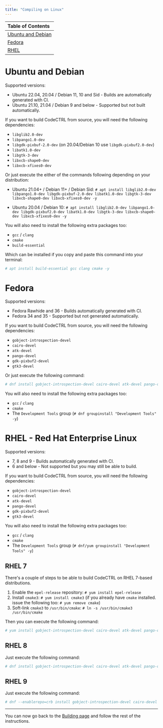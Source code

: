 ```yaml
---
title: "Compiling on Linux"
---
```


<script>
  import Toast from "$lib/Toast.svelte";
  import { ToastType } from "$lib/types";
</script>

<Toast
  text="Please make sure you've followed the instructions in the 'Building' file."
  link="/docs/building"
  toastType={ToastType.ALERT}
/>

| Table of Contents            |
| :--------------------------- |
| [Ubuntu and Debian](#ubuntu) |
| [Fedora](#fedora)            |
| [RHEL](#rhel)                |

<h1 id="ubuntu">Ubuntu and Debian</h1>

Supported versions:

-   Ubuntu 22.04, 20.04 / Debian 11, 10 and Sid - Builds are automatically generated with
    CI.
-   Ubuntu 21.10, 21.04 / Debian 9 and below - Supported but not built automatically.

If you want to build CodeCTRL from source, you will need the following dependencies:

-   `libglib2.0-dev`
-   `libpango1.0-dev`
-   `libgdk-pixbuf-2.0-dev` (on 20.04/Debian 10 use `libgdk-pixbuf2.0-dev`)
-   `libatk1.0-dev`
-   `libgtk-3-dev`
-   `libxcb-shape0-dev`
-   `libxcb-xfixes0-dev`

Or just execute the either of the commands following depending on your distribution:

-   Ubuntu 21.04+ / Debian 11+ / Debian Sid:
    `# apt install libglib2.0-dev libpango1.0-dev libgdk-pixbuf-2.0-dev libatk1.0-dev libgtk-3-dev libxcb-shape0-dev libxcb-xfixes0-dev -y`

-   Ubuntu 20.04 / Debian 10:
    `# apt install libglib2.0-dev libpango1.0-dev libgdk-pixbuf2.0-dev libatk1.0-dev libgtk-3-dev libxcb-shape0-dev libxcb-xfixes0-dev -y`

You will also need to install the following extra packages too:

-   `gcc` / `clang`
-   `cmake`
-   `build-essential`

Which can be installed if you copy and paste this command into your terminal:

```bash
# apt install build-essential gcc clang cmake -y
```

<h1 id="fedora">Fedora</h1>

Supported versions:

-   Fedora Rawhide and 36 - Builds automatically generated with CI.
-   Fedora 34 and 35 - Supported but not generated automatically.

If you want to build CodeCTRL from source, you will need the following dependencies:

-   `gobject-introspection-devel`
-   `cairo-devel`
-   `atk-devel`
-   `pango-devel`
-   `gdk-pixbuf2-devel`
-   `gtk3-devel`

Or just execute the following command:

```bash
# dnf install gobject-introspection-devel cairo-devel atk-devel pango-devel gdk-pixbuf2-devel gtk3-devel -y
```

You will also need to install the following extra packages too:

-   `gcc` / `clang`
-   `cmake`
-   The `Development Tools` group (`# dnf groupinstall "Development Tools" -y`)

<h1 id="rhel">RHEL - Red Hat Enterprise Linux</h1>

Supported versions:

-   7, 8 and 9 - Builds automatically generated with CI.
-   6 and below - Not supported but you may still be able to build.

If you want to build CodeCTRL from source, you will need the following dependencies:

-   `gobject-introspection-devel`
-   `cairo-devel`
-   `atk-devel`
-   `pango-devel`
-   `gdk-pixbuf2-devel`
-   `gtk3-devel`

You will also need to install the following extra packages too:

-   `gcc` / `clang`
-   `cmake`
-   The `Development Tools` group (`# dnf/yum groupinstall "Development Tools" -y`)

## RHEL 7

There's a couple of steps to be able to build CodeCTRL on RHEL 7-based distributions.

1. Enable the `epel-release` repository: `# yum install epel-release`
2. Install `cmake3`: `# yum install cmake3` (if you already have `cmake` installed. issue
   the following too: `# yum remove cmake`)
3. Soft-link `cmake3` to `/usr/bin/cmake`: `# ln -s /usr/bin/cmake3 /usr/bin/cmake`

Then you can execute the following command:

```bash
# yum install gobject-introspection-devel cairo-devel atk-devel pango-devel gdk-pixbuf2-devel gtk3-devel -y
```

## RHEL 8

Just execute the following command:

```bash
# dnf install gobject-introspection-devel cairo-devel atk-devel pango-devel gdk-pixbuf2-devel gtk3-devel -y
```

## RHEL 9

Just execute the following command:

```bash
# dnf --enablerepo=crb install gobject-introspection-devel cairo-devel atk-devel pango-devel gdk-pixbuf2-devel gtk3-devel -y
```

---

You can now go back to the [Building page](/docs/building#building-with-cargo) and follow
the rest of the instructions.
